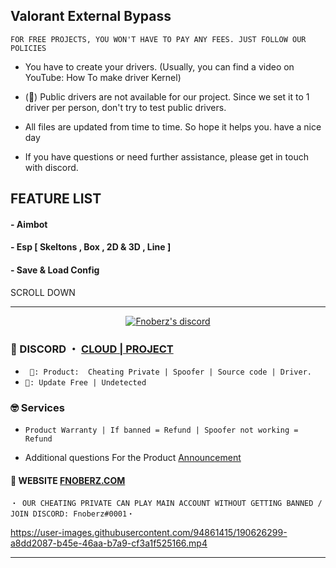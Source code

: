 ## Valorant External Bypass
```sh-session
FOR FREE PROJECTS, YOU WON'T HAVE TO PAY ANY FEES. JUST FOLLOW OUR POLICIES
```

- You have to create your drivers. (Usually, you can find a video on YouTube: How To make driver Kernel)

- (📌) Public drivers are not available for our project. Since we set it to 1 driver per person, don't try to test public drivers.

- All files are updated from time to time. So hope it helps you. have a nice day

- If you have questions or need further assistance, please get in touch with discord.

## FEATURE LIST

#### - Aimbot

#### - Esp [ Skeltons , Box , 2D & 3D , Line ] 

#### - Save & Load Config


SCROLL DOWN




*** 
  <p align="center">
    <a href="https://discord.com/users/943374631644045363">
        <img title="Fnoberz discord" alt="Fnoberz's discord" src="https://discord.c99.nl/widget/theme-3/943374631644045363.png"/>
    </a>
</p> 

 
### 💬 DISCORD ・ [CLOUD | PROJECT](https://discord.gg/MBTkVcJefp) 


* ` 🛒: Product:  Cheating Private | Spoofer | Source code | Driver.`
* ` 📌: Update Free | Undetected ` 

### 🤓 Services 

* ` Product Warranty | If banned = Refund | Spoofer not working = Refund `

- Additional questions For the Product [Announcement](https://github.com/SarnaxLii/Announcement)

#### 📝 WEBSITE [FNOBERZ.COM](http://fnoberz.com/)

 ```sh-session
・ OUR CHEATING PRIVATE CAN PLAY MAIN ACCOUNT WITHOUT GETTING BANNED / JOIN DISCORD: Fnoberz#0001・ 
```      



https://user-images.githubusercontent.com/94861415/190626299-a8dd2087-b45e-46aa-b7a9-cf3a1f525166.mp4



***








